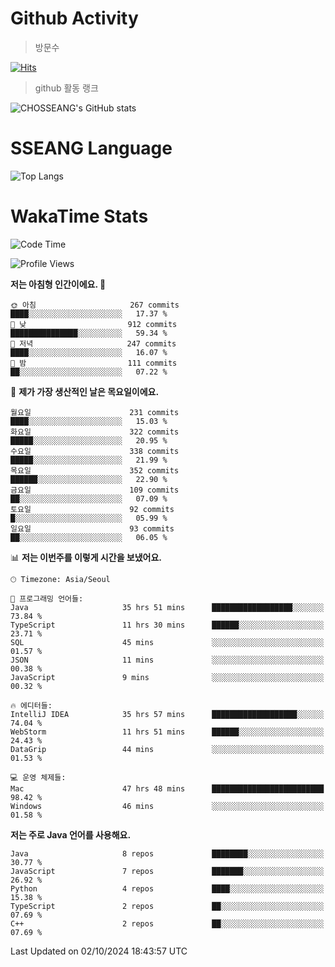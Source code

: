 <!--
**CHOSSEANG/CHOSSEANG** is a ✨ _special_ ✨ repository because its `README.md` (this file) appears on your GitHub profile.

Here are some ideas to get you started:

- 🔭 I’m currently working on ...
- 🌱 I’m currently learning ...
- 👯 I’m looking to collaborate on ...
- 🤔 I’m looking for help with ...
- 💬 Ask me about ...
- 📫 How to reach me: ...
- 😄 Pronouns: ...
- ⚡ Fun fact: ...
-->

# Github Activity
> 방문수

[![Hits](https://hits.seeyoufarm.com/api/count/incr/badge.svg?url=https%3A%2F%2Fgithub.com%2FCHOSSEANG&count_bg=%238AED3E&title_bg=%23495358&icon=electron.svg&icon_color=%23E7E7E7&title=CHOSSEANG&edge_flat=false)](https://hits.seeyoufarm.com)
> github 활동 랭크

![CHOSSEANG's GitHub stats](https://github-readme-stats.vercel.app/api?username=CHOSSEANG&show_icons=true&theme=radical)

# SSEANG Language
![Top Langs](https://github-readme-stats.vercel.app/api/top-langs/?username=CHOSSEANG&layout=compact)

# WakaTime Stats

<!--START_SECTION:waka-->
![Code Time](http://img.shields.io/badge/Code%20Time-96%20hrs%2055%20mins-blue)

![Profile Views](http://img.shields.io/badge/Profile%20Views-0-blue)

**저는 아침형 인간이에요. 🐤** 

```text
🌞 아침                     267 commits         ████░░░░░░░░░░░░░░░░░░░░░   17.37 % 
🌆 낮　                     912 commits         ███████████████░░░░░░░░░░   59.34 % 
🌃 저녁                     247 commits         ████░░░░░░░░░░░░░░░░░░░░░   16.07 % 
🌙 밤　                     111 commits         ██░░░░░░░░░░░░░░░░░░░░░░░   07.22 % 
```
📅 **제가 가장 생산적인 날은 목요일이에요.** 

```text
월요일                      231 commits         ████░░░░░░░░░░░░░░░░░░░░░   15.03 % 
화요일                      322 commits         █████░░░░░░░░░░░░░░░░░░░░   20.95 % 
수요일                      338 commits         █████░░░░░░░░░░░░░░░░░░░░   21.99 % 
목요일                      352 commits         ██████░░░░░░░░░░░░░░░░░░░   22.90 % 
금요일                      109 commits         ██░░░░░░░░░░░░░░░░░░░░░░░   07.09 % 
토요일                      92 commits          █░░░░░░░░░░░░░░░░░░░░░░░░   05.99 % 
일요일                      93 commits          ██░░░░░░░░░░░░░░░░░░░░░░░   06.05 % 
```


📊 **저는 이번주를 이렇게 시간을 보냈어요.** 

```text
🕑︎ Timezone: Asia/Seoul

💬 프로그래밍 언어들: 
Java                     35 hrs 51 mins      ██████████████████░░░░░░░   73.84 % 
TypeScript               11 hrs 30 mins      ██████░░░░░░░░░░░░░░░░░░░   23.71 % 
SQL                      45 mins             ░░░░░░░░░░░░░░░░░░░░░░░░░   01.57 % 
JSON                     11 mins             ░░░░░░░░░░░░░░░░░░░░░░░░░   00.38 % 
JavaScript               9 mins              ░░░░░░░░░░░░░░░░░░░░░░░░░   00.32 % 

🔥 에디터들: 
IntelliJ IDEA            35 hrs 57 mins      ███████████████████░░░░░░   74.04 % 
WebStorm                 11 hrs 51 mins      ██████░░░░░░░░░░░░░░░░░░░   24.43 % 
DataGrip                 44 mins             ░░░░░░░░░░░░░░░░░░░░░░░░░   01.53 % 

💻 운영 체제들: 
Mac                      47 hrs 48 mins      █████████████████████████   98.42 % 
Windows                  46 mins             ░░░░░░░░░░░░░░░░░░░░░░░░░   01.58 % 
```

**저는 주로 Java 언어를 사용해요.** 

```text
Java                     8 repos             ████████░░░░░░░░░░░░░░░░░   30.77 % 
JavaScript               7 repos             ███████░░░░░░░░░░░░░░░░░░   26.92 % 
Python                   4 repos             ████░░░░░░░░░░░░░░░░░░░░░   15.38 % 
TypeScript               2 repos             ██░░░░░░░░░░░░░░░░░░░░░░░   07.69 % 
C++                      2 repos             ██░░░░░░░░░░░░░░░░░░░░░░░   07.69 % 
```




 Last Updated on 02/10/2024 18:43:57 UTC
<!--END_SECTION:waka-->
